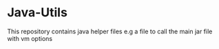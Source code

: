 # Java-Utils
This repository contains java helper files e.g a file to call the main jar file with vm options
